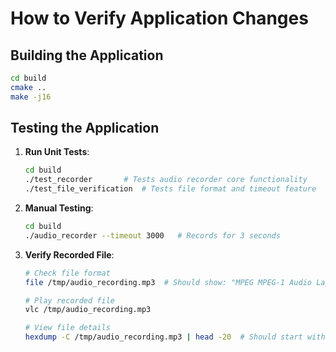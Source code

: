 # How to Verify Application Changes

## Building the Application
```bash
cd build
cmake ..
make -j16
```

## Testing the Application
1. **Run Unit Tests**:
   ```bash
   cd build
   ./test_recorder       # Tests audio recorder core functionality
   ./test_file_verification  # Tests file format and timeout feature
   ```

2. **Manual Testing**:
   ```bash
   cd build
   ./audio_recorder --timeout 3000   # Records for 3 seconds
   ```

3. **Verify Recorded File**:
   ```bash
   # Check file format
   file /tmp/audio_recording.mp3  # Should show: "MPEG MPEG-1 Audio Layer 3, mono, 44.1 kHz"
   
   # Play recorded file
   vlc /tmp/audio_recording.mp3

   # View file details
   hexdump -C /tmp/audio_recording.mp3 | head -20  # Should start with FF (MP3 frame sync or ID3 tag)
   ```
